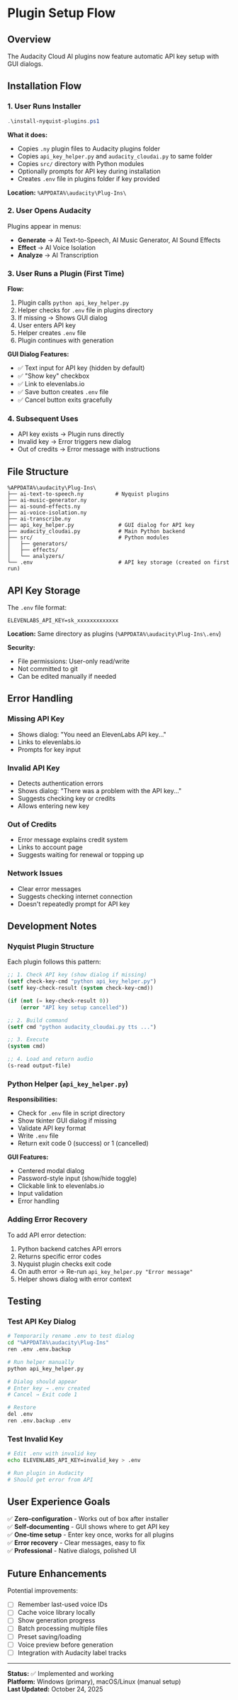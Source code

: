 # Plugin Setup Flow

## Overview

The Audacity Cloud AI plugins now feature automatic API key setup with GUI dialogs.

## Installation Flow

### 1. User Runs Installer

```powershell
.\install-nyquist-plugins.ps1
```

**What it does:**
- Copies `.ny` plugin files to Audacity plugins folder
- Copies `api_key_helper.py` and `audacity_cloudai.py` to same folder
- Copies `src/` directory with Python modules
- Optionally prompts for API key during installation
- Creates `.env` file in plugins folder if key provided

**Location:** `%APPDATA%\audacity\Plug-Ins\`

### 2. User Opens Audacity

Plugins appear in menus:
- **Generate** → AI Text-to-Speech, AI Music Generator, AI Sound Effects
- **Effect** → AI Voice Isolation
- **Analyze** → AI Transcription

### 3. User Runs a Plugin (First Time)

**Flow:**
1. Plugin calls `python api_key_helper.py`
2. Helper checks for `.env` file in plugins directory
3. If missing → Shows GUI dialog
4. User enters API key
5. Helper creates `.env` file
6. Plugin continues with generation

**GUI Dialog Features:**
- ✅ Text input for API key (hidden by default)
- ✅ "Show key" checkbox
- ✅ Link to elevenlabs.io
- ✅ Save button creates `.env` file
- ✅ Cancel button exits gracefully

### 4. Subsequent Uses

- API key exists → Plugin runs directly
- Invalid key → Error triggers new dialog
- Out of credits → Error message with instructions

## File Structure

```
%APPDATA%\audacity\Plug-Ins\
├── ai-text-to-speech.ny          # Nyquist plugins
├── ai-music-generator.ny
├── ai-sound-effects.ny
├── ai-voice-isolation.ny
├── ai-transcribe.ny
├── api_key_helper.py              # GUI dialog for API key
├── audacity_cloudai.py            # Main Python backend
├── src/                           # Python modules
│   ├── generators/
│   ├── effects/
│   └── analyzers/
└── .env                           # API key storage (created on first run)
```

## API Key Storage

The `.env` file format:
```
ELEVENLABS_API_KEY=sk_xxxxxxxxxxxxx
```

**Location:** Same directory as plugins (`%APPDATA%\audacity\Plug-Ins\.env`)

**Security:**
- File permissions: User-only read/write
- Not committed to git
- Can be edited manually if needed

## Error Handling

### Missing API Key
- Shows dialog: "You need an ElevenLabs API key..."
- Links to elevenlabs.io
- Prompts for key input

### Invalid API Key
- Detects authentication errors
- Shows dialog: "There was a problem with the API key..."
- Suggests checking key or credits
- Allows entering new key

### Out of Credits
- Error message explains credit system
- Links to account page
- Suggests waiting for renewal or topping up

### Network Issues
- Clear error messages
- Suggests checking internet connection
- Doesn't repeatedly prompt for API key

## Development Notes

### Nyquist Plugin Structure

Each plugin follows this pattern:

```lisp
;; 1. Check API key (show dialog if missing)
(setf check-key-cmd "python api_key_helper.py")
(setf key-check-result (system check-key-cmd))

(if (not (= key-check-result 0))
    (error "API key setup cancelled"))

;; 2. Build command
(setf cmd "python audacity_cloudai.py tts ...")

;; 3. Execute
(system cmd)

;; 4. Load and return audio
(s-read output-file)
```

### Python Helper (`api_key_helper.py`)

**Responsibilities:**
- Check for `.env` file in script directory
- Show tkinter GUI dialog if missing
- Validate API key format
- Write `.env` file
- Return exit code 0 (success) or 1 (cancelled)

**GUI Features:**
- Centered modal dialog
- Password-style input (show/hide toggle)
- Clickable link to elevenlabs.io
- Input validation
- Error handling

### Adding Error Recovery

To add API error detection:

1. Python backend catches API errors
2. Returns specific error codes
3. Nyquist plugin checks exit code
4. On auth error → Re-run `api_key_helper.py "Error message"`
5. Helper shows dialog with error context

## Testing

### Test API Key Dialog

```bash
# Temporarily rename .env to test dialog
cd "%APPDATA%\audacity\Plug-Ins"
ren .env .env.backup

# Run helper manually
python api_key_helper.py

# Dialog should appear
# Enter key → .env created
# Cancel → Exit code 1

# Restore
del .env
ren .env.backup .env
```

### Test Invalid Key

```bash
# Edit .env with invalid key
echo ELEVENLABS_API_KEY=invalid_key > .env

# Run plugin in Audacity
# Should get error from API
```

## User Experience Goals

✅ **Zero-configuration** - Works out of box after installer  
✅ **Self-documenting** - GUI shows where to get API key  
✅ **One-time setup** - Enter key once, works for all plugins  
✅ **Error recovery** - Clear messages, easy to fix  
✅ **Professional** - Native dialogs, polished UI  

## Future Enhancements

Potential improvements:

- [ ] Remember last-used voice IDs
- [ ] Cache voice library locally
- [ ] Show generation progress
- [ ] Batch processing multiple files
- [ ] Preset saving/loading
- [ ] Voice preview before generation
- [ ] Integration with Audacity label tracks

---

**Status:** ✅ Implemented and working  
**Platform:** Windows (primary), macOS/Linux (manual setup)  
**Last Updated:** October 24, 2025
